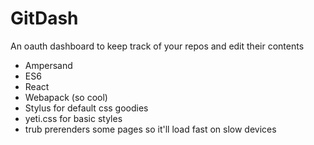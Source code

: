 # GitDash

<p>An oauth dashboard to keep track of your repos and edit their contents

* Ampersand
* ES6
* React
* Webapack (so cool)
* Stylus for default css goodies
* yeti.css for basic styles
* trub prerenders some pages so it'll load fast on slow devices


